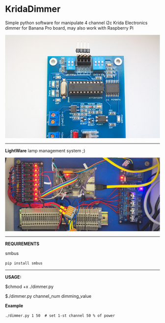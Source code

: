 # KridaDimmer

Simple python software for manipulate 4 channel i2c Krida Electronics dimmer
for Banana Pro board, may also work with Raspberry Pi


![alt text][img_dimmer]


___
**LightWare** lamp management system ;)


![alt text][img_lightware]

___

**REQUIREMENTS**

smbus

`pip install smbus`
___

**USAGE:**

$chmod +x ./dimmer.py

$./dimmer.py channel_num dimming_value

**Example**

`./dimmer.py 1 50  # set 1-st channel 50 % of power`


[img_dimmer]: https://github.com/andrewnsk/KridaDimmer/blob/master/img/dimmer.jpg?raw=true "Krida dimmer"

[img_lightware]: https://github.com/andrewnsk/KridaDimmer/blob/master/img/lightware.jpg?raw=true "lightware"
